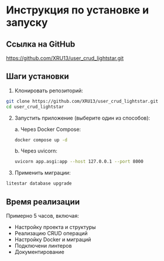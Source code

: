 # Инструкция по установке и запуску

## Ссылка на GitHub
https://github.com/XRU13/user_crud_lightstar.git

## Шаги установки

1. Клонировать репозиторий:
```bash
git clone https://github.com/XRU13/user_crud_lightstar.git
cd user_crud_lightstar
```

2. Запустить приложение (выберите один из способов):

   a. Через Docker Compose:
   ```bash
   docker compose up -d
   ```

   b. Через uvicorn:
   ```bash
   uvicorn app.asgi:app --host 127.0.0.1 --port 8000
   ```

3. Применить миграции:
```bash
litestar database upgrade
```

## Время реализации
Примерно 5 часов, включая:
- Настройку проекта и структуры
- Реализацию CRUD операций
- Настройку Docker и миграций
- Подключени линтеров
- Документирование 